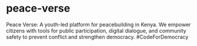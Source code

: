 # peace-verse
Peace Verse: A youth-led platform for peacebuilding in Kenya. We empower citizens with tools for public participation, digital dialogue, and community safety to prevent conflict and strengthen democracy. #CodeForDemocracy

